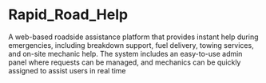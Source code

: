 # Rapid_Road_Help
A web-based roadside assistance platform that provides instant help during emergencies, including breakdown support, fuel delivery, towing services, and on-site mechanic help. The system includes an easy-to-use admin panel where requests can be managed, and mechanics can be quickly assigned to assist users in real time
